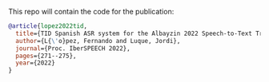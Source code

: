 


This repo will contain the code for the publication:

```bibtex
@article{lopez2022tid,
  title={TID Spanish ASR system for the Albayzin 2022 Speech-to-Text Transcription Challenge},
  author={L{\'o}pez, Fernando and Luque, Jordi},
  journal={Proc. IberSPEECH 2022},
  pages={271--275},
  year={2022}
}
```
